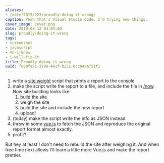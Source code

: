 ```yaml
---
aliases:
- /note/2019/223/proudly-doing-it-wrong/
caption: Yeah that's Visual Studio Code. I'm trying new things.
cover_image: cover.png
date: 2019-08-12 03:04:00
slug: proudly-doing-it-wrong
tags:
- screenshot
- javascript
- no-i-know
- i-will-fix-it
title: Proudly doing it wrong
uuid: f880fe51-3798-441f-b231-0cc64aa751f1
---
```


1. write a [site weight][] script that prints a report to the console
2. make the script write the report to a file, and include the file in [/now][]. Now site building looks like:
    1. build the site
    2. weigh the site
    3. build the site and include the new report
    4. upload!
3. (today) make the script write the info as JSON instead
4. throw in some [vue.js][] to fetch the JSON and reproduce the original report format almost exactly.
5. profit?

But hey at least I don't need to rebuild the site after weighing it. And when free time next allows I'll learn
a little more Vue.js and make the report prettier.

[site weight]: /post/2019/06/weighing-files-with-python/
[/now]: /now
[vue.js]: https://vuejs.org/